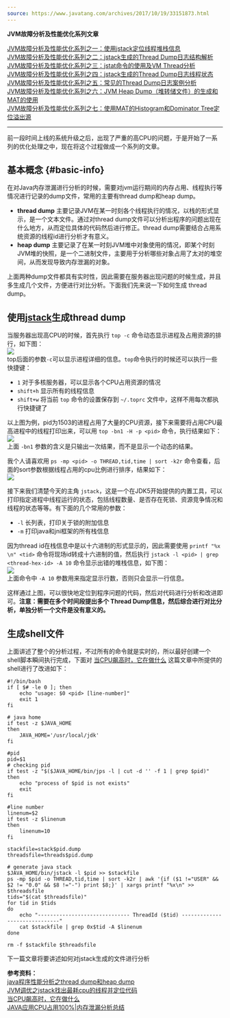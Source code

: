 ```yaml
---
source: https://www.javatang.com/archives/2017/10/19/33151873.html
---
```

**JVM故障分析及性能优化系列文章**

[JVM故障分析及性能优化系列之一：使用jstack定位线程堆栈信息](https://www.javatang.com/archives/2017/10/19/33151873.html)  
[JVM故障分析及性能优化系列之二：jstack生成的Thread Dump日志结构解析](https://www.javatang.com/archives/2017/10/19/51301886.html)  
[JVM故障分析及性能优化系列之三：jstat命令的使用及VM Thread分析](https://www.javatang.com/archives/2017/10/20/12131956.html)  
[JVM故障分析及性能优化系列之四：jstack生成的Thread Dump日志线程状态](https://www.javatang.com/archives/2017/10/25/36441958.html)  
[JVM故障分析及性能优化系列之五：常见的Thread Dump日志案例分析](https://www.javatang.com/archives/2017/10/26/08572060.html)  
[JVM故障分析及性能优化系列之六：JVM Heap Dump（堆转储文件）的生成和MAT的使用](https://www.javatang.com/archives/2017/10/30/53562102.html)  
[JVM故障分析及性能优化系列之七：使用MAT的Histogram和Dominator Tree定位溢出源](https://www.javatang.com/archives/2017/11/08/11582145.html)

___

前一段时间上线的系统升级之后，出现了严重的高CPU的问题，于是开始了一系列的优化处理之中，现在将这个过程做成一个系列的文章。

## 基本概念 {#basic-info}

在对Java内存泄漏进行分析的时候，需要对jvm运行期间的内存占用、线程执行等情况进行记录的dump文件，常用的主要有thread dump和heap dump。

-   **thread dump** 主要记录JVM在某一时刻各个线程执行的情况，以栈的形式显示，是一个文本文件。通过对thread dump文件可以分析出程序的问题出现在什么地方，从而定位具体的代码然后进行修正。thread dump需要结合占用系统资源的线程id进行分析才有意义。
-   **heap dump** 主要记录了在某一时刻JVM堆中对象使用的情况，即某个时刻JVM堆的快照，是一个二进制文件，主要用于分析哪些对象占用了太对的堆空间，从而发现导致内存泄漏的对象。

上面两种dump文件都具有实时性，因此需要在服务器出现问题的时候生成，并且多生成几个文件，方便进行对比分析。下面我们先来说一下如何生成 thread dump。

## 使用[jstack](http://docs.oracle.com/javase/8/docs/technotes/tools/unix/jstack.html)生成thread dump

当服务器出现高CPU的时候，首先执行 `top -c` 命令动态显示进程及占用资源的排行，如下图：  
![](https://www.javatang.com/wp-content/uploads/2017/10/top-result.png)  
top后面的参数`-c`可以显示进程详细的信息。`top`命令执行的时候还可以执行一些快捷键：

-   `1` 对于多核服务器，可以显示各个CPU占用资源的情况
-   `shift+h` 显示所有的线程信息
-   `shift+w` 将当前 `top` 命令的设置保存到 `~/.toprc` 文件中，这样不用每次都执行快捷键了

以上图为例，pid为1503的进程占用了大量的CPU资源，接下来需要将占用CPU最高进程中的线程打印出来，可以用 `top -bn1 -H -p <pid>` 命令，执行结果如下：  
![](https://www.javatang.com/wp-content/uploads/2017/10/top-threads.png)  
上面 `-bn1` 参数的含义是只输出一次结果，而不是显示一个动态的结果。

我个人请喜欢用 `ps -mp <pid> -o THREAD,tid,time | sort -k2r` 命令查看，后面的sort参数根据线程占用的cpu比例进行排序，结果如下：  
![](https://www.javatang.com/wp-content/uploads/2017/10/ps-mp-threads.png)

接下来我们清楚今天的主角 `jstack`，这是一个在JDK5开始提供的内置工具，可以打印指定进程中线程运行的状态，包括线程数量、是否存在死锁、资源竞争情况和线程的状态等等。有下面的几个常用的参数：

-   `-l` 长列表，打印关于锁的附加信息
-   `-m` 打印java和jni框架的所有栈信息

因为thread id在栈信息中是以十六进制的形式显示的，因此需要使用 `printf "%x \n" <tid>` 命令将现场id转成十六进制的值，然后执行 `jstack -l <pid> | grep <thread-hex-id> -A 10` 命令显示出错的堆栈信息，如下图：  
![](https://www.javatang.com/wp-content/uploads/2017/10/jstack-thread-id-result.png)  
上面命令中 `-A 10` 参数用来指定显示行数，否则只会显示一行信息。

这样通过上图，可以很快地定位到程序问题的代码，然后对代码进行分析和改进即可。**注意：需要在多个时间段提出多个 Thread Dump信息，然后综合进行对比分析，单独分析一个文件是没有意义的。**

## 生成shell文件

上面讲述了整个的分析过程，不过所有的命令就是实时的，所以最好创建一个shell脚本瞬间执行完成，下面对 [当CPU飙高时，它在做什么](http://www.jianshu.com/p/90579ec3113f) 这篇文章中所提供的shell进行了改进如下：

```
#!/bin/bash
if [ $# -le 0 ]; then
    echo "usage: $0 <pid> [line-number]"
    exit 1
fi

# java home
if test -z $JAVA_HOME 
then
    JAVA_HOME='/usr/local/jdk'
fi

#pid
pid=$1
# checking pid
if test -z "$($JAVA_HOME/bin/jps -l | cut -d '' -f 1 | grep $pid)"
then
    echo "process of $pid is not exists"
    exit
fi

#line number
linenum=$2
if test -z $linenum
then
    linenum=10
fi

stackfile=stack$pid.dump
threadsfile=threads$pid.dump

# generate java stack
$JAVA_HOME/bin/jstack -l $pid >> $stackfile
ps -mp $pid -o THREAD,tid,time | sort -k2r | awk '{if ($1 !="USER" && $2 != "0.0" && $8 !="-") print $8;}' | xargs printf "%x\n" >> $threadsfile
tids="$(cat $threadsfile)"
for tid in $tids
do
    echo "------------------------------ ThreadId ($tid) ------------------------------"
    cat $stackfile | grep 0x$tid -A $linenum
done

rm -f $stackfile $threadsfile
```

下一篇文章将要讲述如何对jstack生成的文件进行分析

**参考资料：**  
[java程序性能分析之thread dump和heap dump](http://www.cnblogs.com/toSeeMyDream/p/7151635.html)  
[JVM调优之jstack找出最耗cpu的线程并定位代码](http://www.cnblogs.com/chengJAVA/p/5821218.html)  
[当CPU飙高时，它在做什么](http://www.jianshu.com/p/90579ec3113f)  
[JAVA应用CPU占用100%|内存泄漏分析总结](http://www.blogjava.net/ldwblog/archive/2016/12/22/432166.html)
